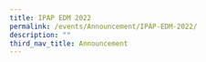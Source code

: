 ```yaml
---
title: IPAP EDM 2022
permalink: /events/Announcement/IPAP-EDM-2022/
description: ""
third_nav_title: Announcement
---
```

